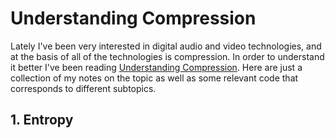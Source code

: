 # Understanding Compression

Lately I've been very interested in digital audio and video technologies, and at the basis of all of the technologies is compression. In order to understand it better I've been reading [Understanding Compression](https://www.amazon.com/Understanding-Compression-Data-Modern-Developers/dp/1491961538). Here are just a collection of my notes on the topic as well as some relevant code that corresponds to different subtopics.

## 1. Entropy 